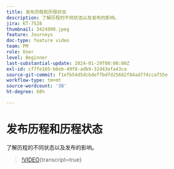 ```yaml
---
title: 发布历程和历程状态
description: 了解历程的不同状态以及发布的影响。
jira: KT-7528
thumbnail: 3424998.jpeg
feature: Journeys
doc-type: feature video
team: PM
role: User
level: Beginner
last-substantial-update: 2024-01-29T00:00:00Z
exl-id: cf7fe165-b6eb-49f0-adb9-32d43efa43ca
source-git-commit: f1efb54d5dcbdeffbdfd25682f84ad774ccaf55e
workflow-type: tm+mt
source-wordcount: '38'
ht-degree: 68%

---
```


# 发布历程和历程状态

了解历程的不同状态以及发布的影响。

>[!VIDEO](https://video.tv.adobe.com/v/3424998?quality=12&learn=on){transcript=true}
